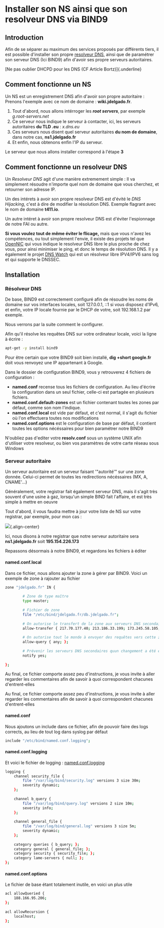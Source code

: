 # Installer son NS ainsi que son resolveur DNS via BIND9 
 
## Introduction 
 
Afin de se séparer au maximum des services proposés par différents 
tiers, il est possible d'installer son propre [resolveur 
DNS](http://www.bortzmeyer.org/son-propre-resolveur-dns.html), ainsi que 
de paramétrer son serveur DNS (Ici BIND9) afin d'avoir ses propre 
serveurs autoritaires. 
 
[Ne pas oublier DHCPD pour les DNS (CF Article Bortz)]{.underline} 
 
## Comment fonctionne un NS 
 
Un NS est un enregistrement DNS afin d'avoir son propre autoritaire : 
Prenons l'exemple avec ce nom de domaine : **wiki.jdelgado.fr**. 
 
1.  Tout d'abord, nous allons intérroger les ***root servers***, par 
    exemple *g.root-servers.net* 
2.  Ce serveur nous indique le serveur à contacter, ici, les serveurs 
    autoritaires **du TLD .eu** : *x.dns.eu* 
3.  Ces serveurs nous disent quel serveur autoritaires **du nom de 
    domaine**, dans notre cas, **ns1.jdelgado.fr** 
4.  Et enfin, nous obtenons enfin l'IP du serveur. 
 
Le serveur que nous allons installer correspond à l'étape **3** 
 
## Comment fonctionne un resolveur DNS 
 
Un *Resolveur DNS* agit d'une manière extremement simple : Il va 
simplement résoudre n'importe quel nom de domaine que vous cherchez, et 
retourner son adresse IP. 
 
Un des intérets à avoir son propre resolveur DNS est d'évité le *DNS 
Hijacking*, c'est à dire de modifier la résolution DNS. Exemple 
flagrant avec le nom de domaine **t411.io**. 
 
Un autre intéret à avoir son propre resolveur DNS est d'éviter 
l'espionnage de notre FAI ou autre. 
 
**Si vous voulez tout de même éviter le flicage,** mais que vous n'avez 
les compétences, ou tout simplement l'envie, il existe des projets tel 
que [OpenNIC](https://www.opennicproject.org/) qui vous indique le 
resolveur DNS libre le plus proche de chez vous, pour ainsi minimiser le 
ping, et donc le temps de résolution DNS. Il y a également le projet 
[DNS Watch](https://dns.watch/index) qui est un résolveur libre 
IPV4/IPV6 sans log et qui supporte le DNSSEC. 
 
## Installation 
 
### Résolveur DNS 
 
De base, BIND9 est correctement configuré afin de résoudre les noms de 
domaine sur vos interfaces locales, soit 127.0.0.1, ::1 si vous disposez 
d'IPv6, et enfin, votre IP locale fournie par le DHCP de votre, soit 
192.168.1.2 par exemple. 
 
Nous verrons par la suite comment le configurer. 
 
Afin qu'il résolve les requêtes DNS sur votre ordinateur locale, voici 
la ligne à écrire : 
 
```bash
apt-get -y install bind9 
``` 
 
Pour être certain que votre BIND9 soit bien installé, **dig +short 
google.fr** doit vous renvoyez une IP appartenant à Google. 
 
Dans le dossier de configuration BIND9, vous y retrouverez 4 fichiers de 
configuration : 
 
-   **named.conf** recense tous les fichiers de configuration. Au lieu 
    d'écrire la configuration dans un seul fichier, celle-ci est 
    partagée en plusieurs fichiers. 
-   **named.conf.default-zones** est un fichier contenant toutes les 
    zones par défaut, comme son nom l'indique. 
-   **named.conf.local** est vide par défaut, et c'est normal, il 
    s'agit du fichier où l'on effectuera toutes nos modifications 
-   **named.conf.options** est le configuration de base par défaut, il 
    contient toutes les options nécéssaires pour bien paramétrer notre 
    BIND9 
 
N'oubliez pas d'editer votre **resolv.conf** sous un système UNIX afin 
d'utiliser votre resolveur, ou bien vos paramètres de votre carte 
réseau sous Windows 
 
### Serveur autoritaire 
 
Un serveur autoritaire est un serveur faisant '"autorité'" sur une zone 
donnée. Celui-ci permet de toutes les redirections nécéssaires (MX, A, 
CNAME'...) 
 
Généralement, votre registrar fait également serveur DNS, mais il 
s'agit très souvent d'une usine à gaz, lorsqu'un simple BIND fait 
l'affaire, et est très simple à mettre en oeuvre 
 
Tout d'abord, il vous faudra mettre à jour votre liste de NS sur votre 
registrar, par exemple, pour mon cas : 
 
![](/internetbs_ns_list.jpg){.align-center} 
 
Ici, nous disons à notre registrar que notre serveur autoritaire sera 
**ns1.jdelgado.fr** soit **195.154.226.173** 
 
Repassons désormais à notre BIND9, et regardons les fichiers à éditer 
 
#### named.conf.local 
 
Dans ce fichier, nous allons ajouter la zone à gérer par BIND9. Voici un 
exemple de zone à rajouter au fichier 
 
``` bash 
zone "jdelgado.fr" IN { 
 
        # Zone de type maître 
        type master; 
 
        # Fichier de zone 
        file "/etc/bind/jdelgado.fr/db.jdelgado.fr"; 
 
        # On autorise le transfert de la zone aux serveurs DNS secondaires (Slaves) 
        allow-transfer { 217.70.177.40; 213.186.33.199; 173.245.58.105; 173.245.59.150; 8.8.8.8; 8.8.4.4; }; 
 
        # On autorise tout le monde à envoyer des requêtes vers cette zone 
        allow-query { any; }; 
 
        # Prévenir les serveurs DNS secondaires quun changement a été effectué dans la zone maître 
        notify yes; 
 
}; 
``` 
 
Au final, ce fichier comporte assez peu d'instructions, je vous invite 
à aller regarder les commentaires afin de savoir à quoi correspondent 
chacunes d'entrent-elles 
 
Au final, ce fichier comporte assez peu d'instructions, je vous invite 
à aller regarder les commentaires afin de savoir à quoi correspondent 
chacunes d'entrent-elles 
 
#### named.conf 
 
Nous ajoutons un include dans ce fichier, afin de pouvoir faire des logs 
corrects, au lieu de tout log dans syslog par défaut 
 
``` bash 
include "/etc/bind/named.conf.logging"; 
``` 
 
#### named.conf.logging 
 
Et voici le fichier de logging : 
[named.conf.logging](http://pastebin.com/raw/Xt2KVVL8) 
 
``` bash 
logging { 
    channel security_file { 
        file "/var/log/bind/security.log" versions 3 size 30m; 
        severity dynamic; 
    }; 
 
    channel b_query { 
        file "/var/log/bind/query.log" versions 2 size 10m; 
        severity info; 
    }; 
 
    channel general_file { 
        file "/var/log/bind/general.log" versions 3 size 5m; 
        severity dynamic; 
    }; 
 
    category queries { b_query; }; 
    category general { general_file; }; 
    category security { security_file; }; 
    category lame-servers { null; }; 
}; 
``` 
 
#### named.conf.options 
 
Le fichier de base étant totalement inutile, en voici un plus utile 
 
``` bash 
acl allowQueried { 
    188.166.95.206; 
}; 
 
acl allowRecursion { 
    localhost; 
}; 
``` 
